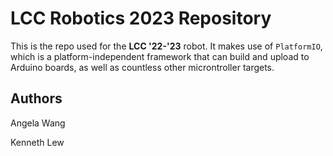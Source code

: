 # LCC Robotics 2023 Repository

This is the repo used for the **LCC '22-'23** robot. It makes use of `PlatformIO`, which is a platform-independent framework that can build and upload to Arduino boards, as well as countless other microntroller targets. 

## Authors

Angela Wang

Kenneth Lew
